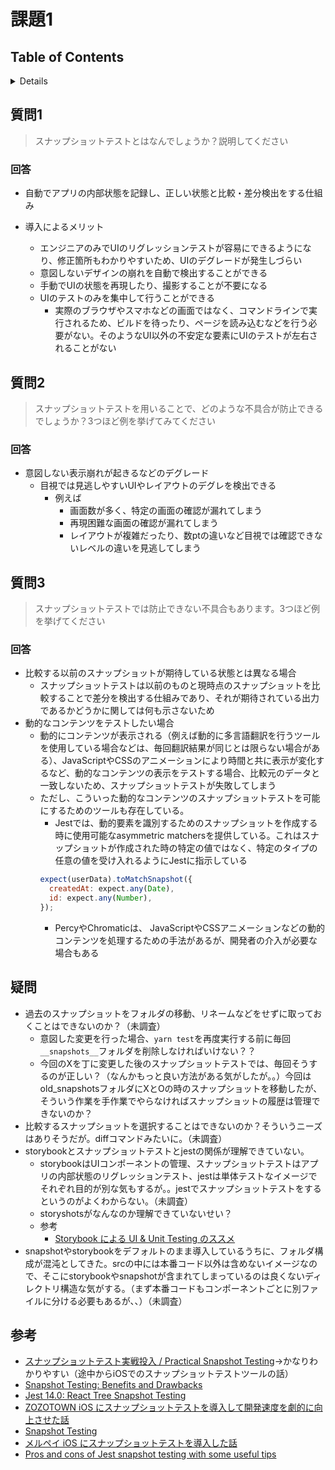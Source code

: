 # 課題1

## Table of Contents
<!-- START doctoc generated TOC please keep comment here to allow auto update -->
<!-- DON'T EDIT THIS SECTION, INSTEAD RE-RUN doctoc TO UPDATE -->
<details>
<summary>Details</summary>

- [質問1](#%E8%B3%AA%E5%95%8F1)
  - [回答](#%E5%9B%9E%E7%AD%94)
- [質問2](#%E8%B3%AA%E5%95%8F2)
  - [回答](#%E5%9B%9E%E7%AD%94-1)
- [質問3](#%E8%B3%AA%E5%95%8F3)
  - [回答](#%E5%9B%9E%E7%AD%94-2)
- [疑問](#%E7%96%91%E5%95%8F)
- [参考](#%E5%8F%82%E8%80%83)

</details>
<!-- END doctoc generated TOC please keep comment here to allow auto update -->

## 質問1

> スナップショットテストとはなんでしょうか？説明してください

### 回答

- 自動でアプリの内部状態を記録し、正しい状態と比較・差分検出をする仕組み

- 導入によるメリット
  - エンジニアのみでUIのリグレッションテストが容易にできるようになり、修正箇所もわかりやすいため、UIのデグレードが発生しづらい
  - 意図しないデザインの崩れを自動で検出することができる
  - 手動でUIの状態を再現したり、撮影することが不要になる
  - UIのテストのみを集中して行うことができる
    - 実際のブラウザやスマホなどの画面ではなく、コマンドラインで実行されるため、ビルドを待ったり、ページを読み込むなどを行う必要がない。そのようなUI以外の不安定な要素にUIのテストが左右されることがない

## 質問2

> スナップショットテストを用いることで、どのような不具合が防止できるでしょうか？3つほど例を挙げてみてください

### 回答

- 意図しない表示崩れが起きるなどのデグレード
  - 目視では見逃しやすいUIやレイアウトのデグレを検出できる
    - 例えば
      - 画面数が多く、特定の画面の確認が漏れてしまう
      - 再現困難な画面の確認が漏れてしまう
      - レイアウトが複雑だったり、数ptの違いなど目視では確認できないレベルの違いを見逃してしまう

## 質問3

> スナップショットテストでは防止できない不具合もあります。3つほど例を挙げてください

### 回答

- 比較する以前のスナップショットが期待している状態とは異なる場合
  - スナップショットテストは以前のものと現時点のスナップショットを比較することで差分を検出する仕組みであり、それが期待されている出力であるかどうかに関しては何も示さないため
- 動的なコンテンツをテストしたい場合
  - 動的にコンテンツが表示される（例えば動的に多言語翻訳を行うツールを使用している場合などは、毎回翻訳結果が同じとは限らない場合がある）、JavaScriptやCSSのアニメーションにより時間と共に表示が変化するなど、動的なコンテンツの表示をテストする場合、比較元のデータと一致しないため、スナップショットテストが失敗してしまう
  - ただし、こういった動的なコンテンツのスナップショットテストを可能にするためのツールも存在している。
    - Jestでは、動的要素を識別するためのスナップショットを作成する時に使用可能なasymmetric matchersを提供している。これはスナップショットが作成された時の特定の値ではなく、特定のタイプの任意の値を受け入れるようにJestに指示している
    ```javascript
    expect(userData).toMatchSnapshot({
      createdAt: expect.any(Date),
      id: expect.any(Number),
    });
    ```
    - PercyやChromaticは、 JavaScriptやCSSアニメーションなどの動的コンテンツを処理するための手法があるが、開発者の介入が必要な場合もある

## 疑問

- 過去のスナップショットをフォルダの移動、リネームなどをせずに取っておくことはできないのか？（未調査）
  - 意図した変更を行った場合、`yarn test`を再度実行する前に毎回`__snapshots__`フォルダを削除しなければいけない？？
  - 今回のXを丁に変更した後のスナップショットテストでは、毎回そうするのが正しい？（なんかもっと良い方法がある気がしたが。。）今回はold_snapshotsフォルダにXとOの時のスナップショットを移動したが、そういう作業を手作業でやらなければスナップショットの履歴は管理できないのか？
- 比較するスナップショットを選択することはできないのか？そういうニーズはありそうだが。diffコマンドみたいに。（未調査）
- storybookとスナップショットテストとjestの関係が理解できていない。
  - storybookはUIコンポーネントの管理、スナップショットテストはアプリの内部状態のリグレッションテスト、jestは単体テストなイメージでそれぞれ目的が別な気もするが。。jestでスナップショットテストをするというのがよくわからない。（未調査）
  - storyshotsがなんなのか理解できていないせい？
  - 参考
    - [Storybook による UI & Unit Testing のススメ](https://engineering.mercari.com/blog/entry/2018-12-19-123834/)
- snapshotやstorybookをデフォルトのまま導入しているうちに、フォルダ構成が混沌としてきた。srcの中には本番コード以外は含めないイメージなので、そこにstorybookやsnapshotが含まれてしまっているのは良くないディレクトリ構造な気がする。（まず本番コードもコンポーネントごとに別ファイルに分ける必要もあるが、、）（未調査）

## 参考

- [スナップショットテスト実戦投入 / Practical Snapshot Testing](https://speakerdeck.com/imaizume/practical-snapshot-testing)→かなりわかりやすい（途中からiOSでのスナップショットテストツールの話）
- [Snapshot Testing: Benefits and Drawbacks](https://www.sitepen.com/blog/snapshot-testing-benefits-and-drawbacks#:~:text=Snapshot%20testing%20is%20a%20type,from%20unit%20and%20functional%20tests.)
- [Jest 14.0: React Tree Snapshot Testing](https://jestjs.io/blog/2016/07/27/jest-14.html)
- [ZOZOTOWN iOS にスナップショットテストを導入して開発速度を劇的に向上させた話](https://techblog.zozo.com/entry/ios_snapshottest)
- [Snapshot Testing](https://jestjs.io/docs/ja/snapshot-testing)
- [メルペイ iOS にスナップショットテストを導入した話](https://engineering.mercari.com/blog/entry/ios-snapshot-test-case/)
- [Pros and cons of Jest snapshot testing with some useful tips](https://tsh.io/blog/pros-and-cons-of-jest-snapshot-tests/)